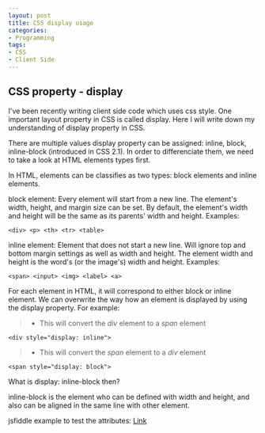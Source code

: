 ```yaml
---
layout: post
title: CSS display usage
categories:
- Programming
tags:
- CSS
- Client Side
---
```


## CSS property - display

I've been recently writing client side code which uses css style. One important layout property in CSS is called display. Here I will write down my understanding of display property in CSS.

There are multiple values display property can be assigned: inline, block, inline-block (introduced in CSS 2.1). In order to differenciate them, we need to take a look at HTML elements types first. 

In HTML, elements can be classifies as two types: block elements and inline elements. 

block element: Every element will start from a new line. The element's width, height, and margin size can be set. By default, the element's width and height will be the same as its parents' width and height.
Examples: 

```
<div> <p> <th> <tr> <table>
```

inline element: Element that does not start a new line. Will ignore top and bottom margin settings as well as width and height. The element width and height is the word's (or the image's) width and height.
Examples: 

```
<span> <input> <img> <label> <a>
```

For each element in HTML, it will correspond to either block or inline element. We can overwrite the way how an element is displayed by using the display property. For example:

> * This will convert the *div* element to a *span* element
```
<div style="display: inline"> 
```

> * This will convert the *span* element to a *div* element
```
<span style="display: block">
```

What is display: inline-block then?

inline-block is the element who can be defined with width and height, and also can be aligned in the same line with other element. 

jsfiddle example to test the attributes:
[Link](http://jsfiddle.net/ayzLztau/)




